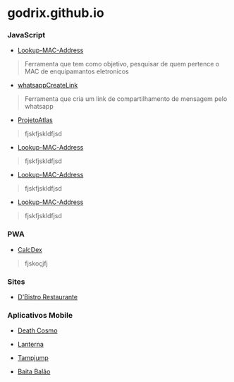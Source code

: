 # godrix.github.io

### JavaScript
  * [Lookup-MAC-Address](https://github.com/godrix/Lookup-MAC-Address)
  >Ferramenta que tem como objetivo, pesquisar de quem pertence o MAC de enquipamantos eletronicos
  
  * [whatsappCreateLink](https://github.com/godrix/whatsappCreateLink)
  >Ferramenta que cria um link de compartilhamento de mensagem pelo whatsapp
  
  * [ProjetoAtlas](https://godrix.github.io/ProjetoAtlas/)
  >fjskfjskldfjsd
  
  * [Lookup-MAC-Address](https://github.com/godrix/Lookup-MAC-Address)
  >fjskfjskldfjsd
  
  * [Lookup-MAC-Address](https://github.com/godrix/Lookup-MAC-Address)
  >fjskfjskldfjsd
  
  * [Lookup-MAC-Address](https://github.com/godrix/Lookup-MAC-Address)
  >fjskfjskldfjsd
  
### PWA
  * [CalcDex](https://github.com/godrix/CalcDex/)
  >fjskoçjfj
  

  
### Sites
  * [D'Bistro Restaurante](https://github.com/godrix/dbistrorestaurante)
  >

### Aplicativos Mobile
  * [Death Cosmo](https://play.google.com/store/apps/details?id=com.renovation.death)
  >
   * [Lanterna](https://play.google.com/store/apps/details?id=com.godrix.landerna)
  >
   * [Tampjump](https://play.google.com/store/apps/details?id=org.godotengine.tampjump)
  >
   * [Baita Balão](https://play.google.com/store/apps/details?id=com.renovation.baitabalaotest)
  >
